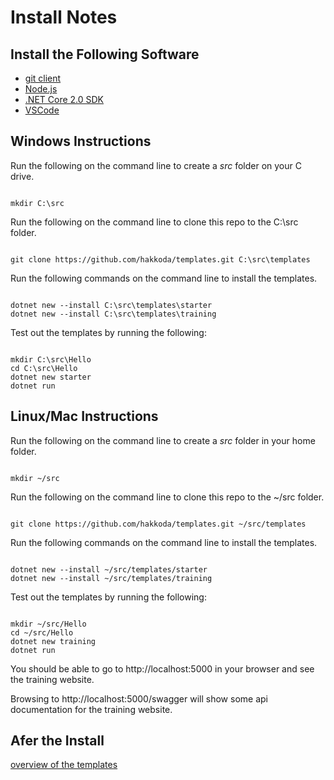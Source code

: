 # Install Notes

## Install the Following Software

- [git client](https://git-scm.com/downloads)
- [Node.js](https://nodejs.org/en/download/)
- [.NET Core 2.0 SDK](https://www.microsoft.com/net/download/core)
- [VSCode](https://code.visualstudio.com/download)
 
## Windows Instructions

Run the following on the command line to create a *src* folder on your C drive.  

````

mkdir C:\src

````

Run the following on the command line to clone this repo to the C:\src folder.  

````

git clone https://github.com/hakkoda/templates.git C:\src\templates

````

Run the following commands on the command line to install the templates.  

````

dotnet new --install C:\src\templates\starter
dotnet new --install C:\src\templates\training

````

Test out the templates by running the following:  

````

mkdir C:\src\Hello
cd C:\src\Hello
dotnet new starter
dotnet run

````

## Linux/Mac Instructions

Run the following on the command line to create a *src* folder in your home
folder.  

````

mkdir ~/src

````

Run the following on the command line to clone this repo to the ~/src folder.  

````

git clone https://github.com/hakkoda/templates.git ~/src/templates

````

Run the following commands on the command line to install the templates.  

````

dotnet new --install ~/src/templates/starter
dotnet new --install ~/src/templates/training

````

Test out the templates by running the following:  

````

mkdir ~/src/Hello
cd ~/src/Hello
dotnet new training
dotnet run

````

You should be able to go to http://localhost:5000 in your browser and see the
training website.

Browsing to http://localhost:5000/swagger will show some api documentation for
the training website.

## Afer the Install

[overview of the templates](https://youtu.be/YEExi7SR9tA)
